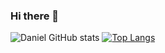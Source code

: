 ### Hi there 👋

<!--
**danielgrando/danielgrando** is a ✨ _special_ ✨ repository because its `README.md` (this file) appears on your GitHub profile.

Here are some ideas to get you started:

- 🔭 I’m currently working on ...
- 🌱 I’m currently learning ...
- 👯 I’m looking to collaborate on ...
- 🤔 I’m looking for help with ...
- 💬 Ask me about ...
- 📫 How to reach me: ...
- 😄 Pronouns: ...
- ⚡ Fun fact: ...
-->

![Daniel GitHub stats](https://github-readme-stats.vercel.app/api?username=danielgrando&show_icons=true&theme=radical)
[![Top Langs](https://github-readme-stats.vercel.app/api/top-langs/?username=danielgrando&layout=compact)](https://github.com/danielgrando/github-readme-stats)
